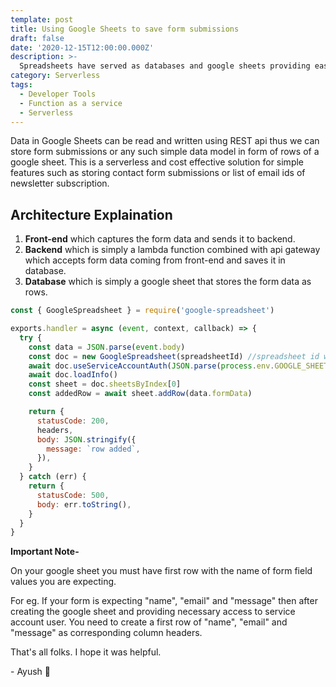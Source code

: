 ```yaml
---
template: post
title: Using Google Sheets to save form submissions
draft: false
date: '2020-12-15T12:00:00.000Z'
description: >-
  Spreadsheets have served as databases and google sheets providing easy to use api can help us in saving any form submission data in it...
category: Serverless
tags:
  - Developer Tools
  - Function as a service
  - Serverless
---
```


Data in Google Sheets can be read and written using REST api thus we can store form submissions or any such simple data model in form of rows of a google sheet.
This is a serverless and cost effective solution for simple features such as storing contact form submissions or list of email ids of newsletter subscription.

## Architecture Explaination

1. **Front-end** which captures the form data and sends it to backend.
2. **Backend** which is simply a lambda function combined with api gateway which accepts form data coming from front-end and saves it in database.
3. **Database** which is simply a google sheet that stores the form data as rows.

```js
const { GoogleSpreadsheet } = require('google-spreadsheet')

exports.handler = async (event, context, callback) => {
  try {
    const data = JSON.parse(event.body)
    const doc = new GoogleSpreadsheet(spreadsheetId) //spreadsheet id where to save form submission data
    await doc.useServiceAccountAuth(JSON.parse(process.env.GOOGLE_SHEETS_CREDENTIALS)) // Google sheets credentials to enable read/write to that spreadsheet
    await doc.loadInfo()
    const sheet = doc.sheetsByIndex[0]
    const addedRow = await sheet.addRow(data.formData)

    return {
      statusCode: 200,
      headers,
      body: JSON.stringify({
        message: `row added`,
      }),
    }
  } catch (err) {
    return {
      statusCode: 500,
      body: err.toString(),
    }
  }
}
```

**Important Note-**

On your google sheet you must have first row with the name of form field values you are expecting.

For eg. If your form is expecting "name", "email" and "message" then after creating the google sheet and providing necessary access to service account user. You need to create a first row of "name", "email" and "message" as corresponding column headers.

That's all folks. I hope it was helpful.

\- Ayush 🙂
